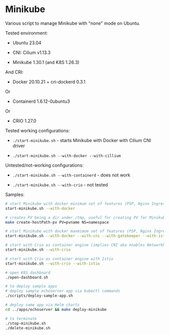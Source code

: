 # Minikube

Various script to manage Minikube with "none" mode on Ubuntu.

Tested environment:

* Ubuntu 23.04

* CNI: Cilium v1.13.3

* Minikube 1.30.1 (and K8S 1.26.3)

And CRI:

* Docker 20.10.21 + cri-dockerd 0.3.1

Or

* Containerd 1.6.12-0ubuntu3

Or

* CRIO 1.27.0

Tested working configurations:

* `./start-minikube.sh`  - starts Minikube with Docker with Cilium CNI driver

* `./start-minikube.sh --with-docker --with-cillium`

Untested/not-working configurations:

* `./start-minikube.sh --with-containerd` - does not work

* `./start-minikube.sh --with-crio` - not tested

Samples:

```bash
# start Minikube with docker minimum set of features (PSP, Nginx Ingress)
start-minikube.sh --with-docker

# creates PV being a dir under /tmp, useful for creating PV for Minikube
make create-hostPath-pv PV=pvname NS=namespace

# start Minikube with docker maxmimum set of features (PSP, Nginx Ingress, NetworkPolicy via CNI/Cilium, Istio, Gatekeeper)
start-minikube.sh --with-docker --with-cni --with-gatekeeper --with-istio

# start with Crio as container engine (implies CNI aka enables NetworkPolicy)
start-minikube.sh --with-crio

# start with Crio as container engine with Istio
start-minikube.sh --with-crio --with-istio

# open K8S dashboard
./open-dashboard.sh

# to deploy sample apps
# deploy sample echoserver app via kubectl commands
./scripts/deploy-sample-app.sh

# deploy same app via Helm charts
cd ../apps/echoserver && make deploy-minikube

# to terminate
./stop-minikube.sh
./delete-minikube.sh

```

